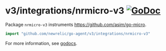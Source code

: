 # v3/integrations/nrmicro-v3 [![GoDoc](https://godoc.org/github.com/newrelic/go-agent/v3/integrations/nrmicro?status.svg)](https://godoc.org/github.com/newrelic/go-agent/v3/integrations/nrmicro-v3)

Package `nrmicro-v3` instruments https://github.com/asim/go-micro.

```go
import "github.com/newrelic/go-agent/v3/integrations/nrmicro-v3"
```

For more information, see
[godocs](https://godoc.org/github.com/newrelic/go-agent/v3/integrations/nrmicro-v3).
